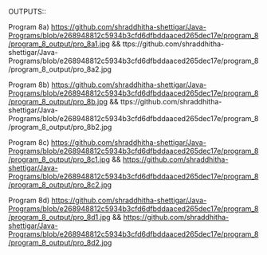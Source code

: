 OUTPUTS::

Program 8a) https://github.com/shraddhitha-shettigar/Java-Programs/blob/e268948812c5934b3cfd6dfbddaaced265dec17e/program_8/program_8_output/pro_8a1.jpg && ttps://github.com/shraddhitha-shettigar/Java-Programs/blob/e268948812c5934b3cfd6dfbddaaced265dec17e/program_8/program_8_output/pro_8a2.jpg

Program 8b) https://github.com/shraddhitha-shettigar/Java-Programs/blob/e268948812c5934b3cfd6dfbddaaced265dec17e/program_8/program_8_output/pro_8b.jpg && ttps://github.com/shraddhitha-shettigar/Java-Programs/blob/e268948812c5934b3cfd6dfbddaaced265dec17e/program_8/program_8_output/pro_8b2.jpg

Program 8c) https://github.com/shraddhitha-shettigar/Java-Programs/blob/e268948812c5934b3cfd6dfbddaaced265dec17e/program_8/program_8_output/pro_8c1.jpg && https://github.com/shraddhitha-shettigar/Java-Programs/blob/e268948812c5934b3cfd6dfbddaaced265dec17e/program_8/program_8_output/pro_8c2.jpg


Program 8d) https://github.com/shraddhitha-shettigar/Java-Programs/blob/e268948812c5934b3cfd6dfbddaaced265dec17e/program_8/program_8_output/pro_8d1.jpg && https://github.com/shraddhitha-shettigar/Java-Programs/blob/e268948812c5934b3cfd6dfbddaaced265dec17e/program_8/program_8_output/pro_8d2.jpg